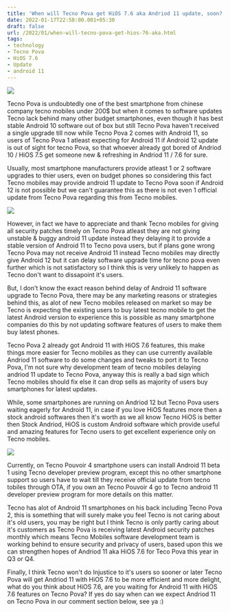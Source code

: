 ```yaml
---
title: 'When will Tecno Pova get HiOS 7.6 aka Andriod 11 update, soon?'
date: 2022-01-17T22:58:00.001+05:30
draft: false
url: /2022/01/when-will-tecno-pova-get-hios-76-aka.html
tags: 
- technology
- Tecno Pova
- HiOS 7.6
- Update
- android 11
---
```


 [![](https://lh3.googleusercontent.com/-XqrbbBK3_j0/YeWnUPW1PrI/AAAAAAAAIkE/yZJkQpzOIhAjlrly1B8lLqhLgNMOAdUXwCNcBGAsYHQ/s1600/1642440523833197-0.png)](https://lh3.googleusercontent.com/-XqrbbBK3_j0/YeWnUPW1PrI/AAAAAAAAIkE/yZJkQpzOIhAjlrly1B8lLqhLgNMOAdUXwCNcBGAsYHQ/s1600/1642440523833197-0.png) 

  

Tecno Pova is undoubtedly one of the best smartphone from chinese company tecno mobiles under 200$ but when it comes to software updates Tecno lack behind many other budget smartphones, even though it has best stable Android 10 software out of box but still Tecno Pova haven't received a single upgrade till now while Tecno Pova 2 comes with Android 11, so users of Tecno Pova 1 atleast expecting for Android 11 if Android 12 update is out of sight for tecno Pova, so that whoever already got bored of Andriod 10 / HiOS 7.5 get someone new & refreshing in Andriod 11 / 7.6 for sure.

  

Usually, most smartphone manufacturers provide atleast 1 or 2 software upgrades to thier users, even on budget phones so considering this fact Tecno mobiles may provide android 11 update to Tecno Pova soon if Android 12 is not possible but we can't guarantee this as there is not even 1 official update from Tecno Pova regarding this from Tecno mobiles.

  

 [![](https://lh3.googleusercontent.com/-s6Cl4e5vqvU/YeWnTPBrGHI/AAAAAAAAIkA/drKaPAOrcp43F8utFQNYqg_8MJcsk8i9ACNcBGAsYHQ/s1600/1642440519085485-1.png)](https://lh3.googleusercontent.com/-s6Cl4e5vqvU/YeWnTPBrGHI/AAAAAAAAIkA/drKaPAOrcp43F8utFQNYqg_8MJcsk8i9ACNcBGAsYHQ/s1600/1642440519085485-1.png) 

  

However, in fact we have to appreciate and thank Tecno mobiles for giving all security patches timely on Tecno Pova atleast they are not giving unstable & buggy android 11 update instead they delaying it to provide a stable version of Android 11 to Tecno pova users, but if plans gone wrong Tecno Pova may not receive Android 11 instead Tecno mobiles may directly give Android 12 but it can delay software upgrade time for tecno pova even further which is not satisfactory so I think this is very unlikely to happen as Tecno don't want to dissapoint it's users.

  

But, I don't know the exact reason behind delay of Android 11 software upgrade to Tecno Pova, there may be any marketing reasons or strategies behind this, as alot of new Tecno mobiles released on market so may be Tecno is expecting the existing users to buy latest tecno mobile to get the latest Android version to experience this is possible as many smartphone companies do this by not updating software features of users to make them buy latest phones.

  

Tecno Pova 2 already got Android 11 with HiOS 7.6 features, this make things more easier for Tecno mobiles as they can use currently available Andriod 11 software to do some changes and tweaks to port it to Tecno Pova, I'm not sure why development team of tecno mobiles delaying andriod 11 update to Tecno Pova, anyway this is really a bad sign which Tecno mobiles should fix else it can drop sells as majority of users buy smartphones for latest updates.

  

While, some smartphones are running on Andriod 12 but Tecno Pova users waiting eagerly for Android 11, in case if you love HiOS features more then a stock android softwares then it's worth as we all know Tecno HiOS is better then Stock Andriod, HiOS is custom Android software which provide useful and amazing features for Tecno users to get excellent experience only on Tecno mobiles.

  

 [![](https://lh3.googleusercontent.com/-ynLn-7BBCac/YeWnR4LnDcI/AAAAAAAAIj8/N_sFbC3tlSY0H1mwCX-iIu_82cWRvwz8QCNcBGAsYHQ/s1600/1642440514208028-2.png)](https://lh3.googleusercontent.com/-ynLn-7BBCac/YeWnR4LnDcI/AAAAAAAAIj8/N_sFbC3tlSY0H1mwCX-iIu_82cWRvwz8QCNcBGAsYHQ/s1600/1642440514208028-2.png) 

  

Currently, on Tecno Pouvoir 4 smartphone users can install Android 11 beta 1 using Tecno developer preview program, except this no other smartphone support so users have to wait till they receive official update from tecno tobiles through OTA, if you own an Tecno Pouvoir 4 go to Tecno android 11 developer preview program for more details on this matter.

  

Tecno has alot of Android 11 smartphones on his back including Tecno Pova 2, this is something that will surely make you feel Tecno is not caring about it's old users, you may be right but I think Tecno is only partly caring about it's customers as Tecno Pova is receiving latest Android security patches monthly which means Tecno Mobiles software development team is working behind to ensure security and privacy of users, based upon this we can strengthen hopes of Andriod 11 aka HiOS 7.6 for Teco Pova this year in Q3 or Q4.

  

Finally, I think Tecno won't do Injustice to it's users so sooner or later Tecno Pova will get Andriod 11 with HiOS 7.6 to be more efficient and more delight, what do you think about HiOS 7.6, are you waiting for Android 11 with HiOS 7.6 features on Tecno Pova? If yes do say when can we expect Andriod 11 on Tecno Pova in our comment section below, see ya :)